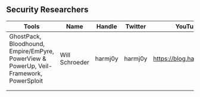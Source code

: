 ## Security Researchers

| Tools | Name    | Handle | Twitter | YouTube | Blog | Company | Position | 
| - | - | - | - | - | - | - | - |
| GhostPack, Bloodhound, Empire/EmPyre, PowerView & PowerUp, Veil-Framework, PowerSploit | Will Schroeder  |  harmj0y  | harmj0y | https://blog.harmj0y.net/ | SpecterOps | Technical Architect/Offensive Engineer | 
|  |  |
|  |  |

